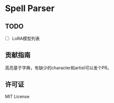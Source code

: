 # Spell Parser

## TODO

  - [ ] LoRA模型列表

## 贡献指南

高亮基于字典，有缺少的character和artist可以发个PR。

## 许可证

MIT License